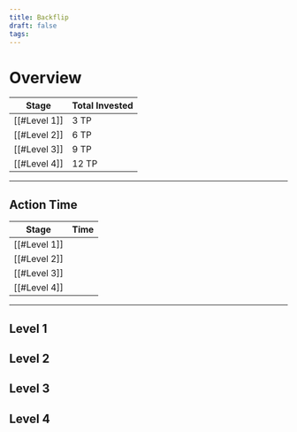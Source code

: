 ```yaml
---
title: Backflip
draft: false
tags:
---
```


# Overview


| Stage        | Total Invested |
| ------------ | -------------- |
| [[#Level 1]] | 3 TP           |
| [[#Level 2]] | 6 TP           |
| [[#Level 3]] | 9 TP           |
| [[#Level 4]] | 12 TP          |

---
## Action Time 

| Stage        | Time |
| ------------ | ---- |
| [[#Level 1]] |      |
| [[#Level 2]] |      |
| [[#Level 3]] |      |
| [[#Level 4]] |      

---

## Level 1

## Level 2

## Level 3

## Level 4